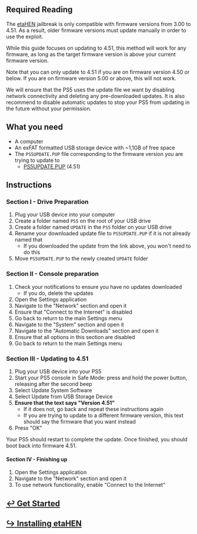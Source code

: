 ## Required Reading

The [etaHEN](https://github.com/LightningMods/etaHEN) jailbreak is only compatible with firmware versions from 3.00 to 4.51. As a result, older firmware versions must update manually in order to use the exploit.

While this guide focuses on updating to 4.51, this method will work for any firmware, as long as the target firmware version is above your current firmware version.

Note that you can only update to 4.51 if you are on firmware version 4.50 or below. If you are on firmware version 5.00 or above, this will not work.

We will ensure that the PS5 uses the update file we want by disabling network connectivity and deleting any pre-downloaded updates. It is also recommend to disable automatic updates to stop your PS5 from updating in the future without your permission.

## What you need

- A computer
- An exFAT formatted USB storage device with ~1,1GB of free space
- The `PS5UPDATE.PUP` file corresponding to the firmware version you are trying to update to
  - [<i class="fas fa-download"></i> PS5UPDATE.PUP](https://archive.org/download/ps5-official-firmwares/System%20Firmwares/Firmware%2004.51.00/PS5UPDATE.PUP) (4.51)

## Instructions

### Section I - Drive Preparation

1. Plug your USB device into your computer
1. Create a folder named `PS5` on the root of your USB drive
1. Create a folder named `UPDATE` in the `PS5` folder on your USB drive
1. Rename your downloaded update file to `PS5UPDATE.PUP` if it is not already named that
    - If you downloaded the update from the link above, you won't need to do this
1. Move `PS5UPDATE.PUP` to the newly created `UPDATE` folder

### Section II - Console preparation

1. Check your notifications to ensure you have no updates downloaded
    - If you do, delete the updates
1. Open the Settings application
1. Navigate to the "Network" section and open it
1. Ensure that "Connect to the Internet" is disabled
1. Go back to return to the main Settings menu
1. Navigate to the "System" section and open it
1. Navigate to the "Automatic Downloads" section and open it
1. Ensure that all options in this section are disabled
1. Go back to return to the main Settings menu

### Section III - Updating to 4.51

1. Plug your USB device into your PS5
1. Start your PS5 console in Safe Mode: press and hold the power button, releasing after the second beep
1.  Select Update System Software
1. Select Update from USB Storage Device
1. **Ensure that the text says "Version 4.51"**
    - If it does not, go back and repeat these instructions again
    - If you are trying to update to a different firmware version, this text should say the firmware that you want instead
1. Press "OK"

Your PS5 should restart to complete the update. Once finished, you should boot back into firmware 4.51.

#### Section IV - Finishing up

1. Open the Settings application
1. Navigate to the "Network" section and open it
1. To use network functionality, enable "Connect to the Internet"

## [↩ Get Started](../README.md)

## [↪ Installing etaHEN](installing-etahen.md)
